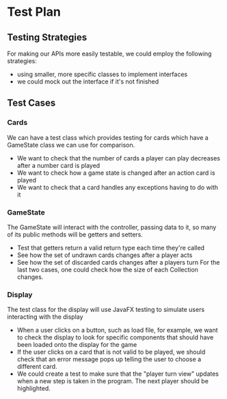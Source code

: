 # Test Plan

## Testing Strategies
For making our APIs more easily testable, we could employ the following strategies:
* using smaller, more specific classes to implement interfaces
* we could mock out the interface if it's not finished


## Test Cases

### Cards
We can have a test class which provides testing for cards which have a GameState class we can use for comparison.
* We want to check that the number of cards a player can play decreases
after a number card is played
* We want to check how a game state is changed after an action card is played
* We want to check that a card handles any exceptions having to do with it

### GameState
The GameState will interact with the controller, passing data to it, so many of its public methods will be getters and setters.
* Test that getters return a valid return type each time they're called
* See how the set of undrawn cards changes after a player acts
* See how the set of discarded cards changes after a players turn
For the last two cases, one could check how the size of each Collection changes.

### Display
The test class for the display will use JavaFX testing to simulate users interacting with the display
* When a user clicks on a button, such as load file, for example, we want to check the display to look for specific components
that should have been loaded onto the display for the game
* If the user clicks on a card that is not valid to be played, we should check that an error message pops up telling
the user to choose a different card.
* We could create a test to make sure that the "player turn view" updates when a new step is taken in the program. The
next player should be highlighted.
